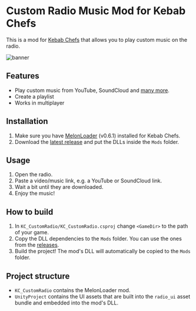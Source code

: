 # Custom Radio Music Mod for Kebab Chefs

This is a mod for [Kebab Chefs](https://store.steampowered.com/app/1001270) that allows you to play custom music on the radio.

![banner](https://github.com/Quriz/KC-CustomRadioMusic/assets/75581292/13046ce2-7d41-47db-8749-5958a2095192)

## Features

- Play custom music from YouTube, SoundCloud and [many more](https://github.com/yt-dlp/yt-dlp/blob/master/supportedsites.md).
- Create a playlist
- Works in multiplayer

## Installation
1. Make sure you have [MelonLoader](https://melonwiki.xyz/) (v0.6.1) installed for Kebab Chefs.
2. Download the [latest release](https://github.com/Quriz/KC-CustomRadioMusic/releases/latest) and put the DLLs inside the `Mods` folder.

## Usage

1. Open the radio.
2. Paste a video/music link, e.g. a YouTube or SoundCloud link.
3. Wait a bit until they are downloaded.
4. Enjoy the music!

## How to build

1. In `KC_CustomRadio/KC_CustomRadio.csproj` change `<GameDir>` to the path of your game.
2. Copy the DLL dependencies to the `Mods` folder. You can use the ones from the [releases](https://github.com/Quriz/KC-CustomRadioMusic/releases/latest).
3. Build the project! The mod's DLL will automatically be copied to the `Mods` folder.

## Project structure

- `KC_CustomRadio` contains the MelonLoader mod.
- `UnityProject` contains the UI assets that are built into the `radio_ui` asset bundle and embedded into the mod's DLL.
